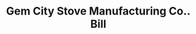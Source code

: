 ---
doi: 10.7916/D8HQ59Z3
date_other: '1910'
date_other_textual: '1910'
form: printed ephemera
genre:
- Invoices
name:
- Gem City Stove Manufacturing Co.
object_in_context_url: https://biggert.cul.columbia.edu/items/view/ave_biggert_00272
subject_hierarchical_geographic:
- Quincy, Illinois, United States
subject_name:
- Gem City Stove Manufacturing Co.
title: Gem City Stove Manufacturing Co.. Bill
sort_title: Gem City Stove Manufacturing Co.. Bill
call_number: ave_biggert_00272
coordinates:
- 39.93222222222222,-91.38861111111112
pid: ave_biggert_00272
identifiers: ave_biggert_00272
canvas_id: ldpd:395546
permalink: "/items/ave_biggert_00272/"
layout: iiif-image-page
---
